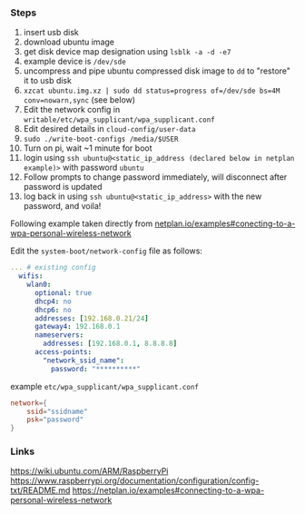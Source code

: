 ### Steps
1. insert usb disk
1. download ubuntu image
1. get disk device map designation using `lsblk -a -d -e7`
1. example device is `/dev/sde`
1. uncompress and pipe ubuntu compressed disk image to `dd` to "restore" it to usb disk
1. `xzcat ubuntu.img.xz | sudo dd status=progress of=/dev/sde bs=4M conv=nowarn,sync`
(see below)
1. Edit the network config in `writable/etc/wpa_supplicant/wpa_supplicant.conf`
1. Edit desired details in `cloud-config/user-data`
1. `sudo ./write-boot-configs /media/$USER`
1. Turn on pi, wait ~1 minute for boot
1. login using `ssh ubuntu@<static_ip_address (declared below in netplan example)>` with password `ubuntu`
1. Follow prompts to change password immediately, will disconnect after password is updated
1. log back in using `ssh ubuntu@<static_ip_address>` with the new password, and voila!


Following example taken directly from [netplan.io/examples#conecting-to-a-wpa-personal-wireless-network]()

Edit the `system-boot/network-config` file as follows:

```yaml
... # existing config
  wifis:
    wlan0:
      optional: true
      dhcp4: no
      dhcp6: no
      addresses: [192.168.0.21/24]
      gateway4: 192.168.0.1
      nameservers:
        addresses: [192.168.0.1, 8.8.8.8]
      access-points:
        "network_ssid_name":
          password: "**********"
```

example `etc/wpa_supplicant/wpa_supplicant.conf`

```conf
network={
    ssid="ssidname"
    psk="password"
}
```

### Links

https://wiki.ubuntu.com/ARM/RaspberryPi
https://www.raspberrypi.org/documentation/configuration/config-txt/README.md
https://netplan.io/examples#connecting-to-a-wpa-personal-wireless-network
